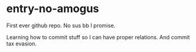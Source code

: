 # entry-no-amogus
First ever github repo. No sus bb I promise.

Learning how to commit stuff so I can have proper relations. And commit tax evasion.
